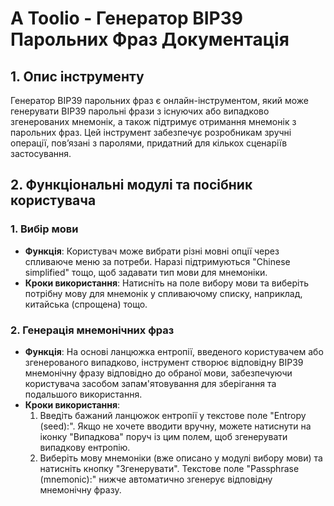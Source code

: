 # A Toolio - Генератор BIP39 Парольних Фраз Документація

## 1. Опис інструменту

Генератор BIP39 парольних фраз є онлайн-інструментом, який може генерувати BIP39 парольні фрази з існуючих або випадково згенерованих мнемонік, а також підтримує отримання мнемонік з парольних фраз. Цей інструмент забезпечує розробникам зручні операції, пов’язані з паролями, придатний для кількох сценаріїв застосування.

## 2. Функціональні модулі та посібник користувача

### 1. **Вибір мови**
   * **Функція**: Користувач може вибрати різні мовні опції через спливаюче меню за потреби. Наразі підтримуються "Chinese simplified" тощо, щоб задавати тип мови для мнемоніки.
   * **Кроки використання**: Натисніть на поле вибору мови та виберіть потрібну мову для мнемонік у спливаючому списку, наприклад, китайська (спрощена) тощо.

### 2. **Генерація мнемонічних фраз**
   * **Функція**: На основі ланцюжка ентропії, введеного користувачем або згенерованого випадково, інструмент створює відповідну BIP39 мнемонічну фразу відповідно до обраної мови, забезпечуючи користувача засобом запам'ятовування для зберігання та подальшого використання.
   * **Кроки використання**:
     1. Введіть бажаний ланцюжок ентропії у текстове поле "Entropy (seed):". Якщо не хочете вводити вручну, можете натиснути на іконку "Випадкова" поруч із цим полем, щоб згенерувати випадкову ентропію.
     2. Виберіть мову мнемоніки (вже описано у модулі вибору мови) та натисніть кнопку "Згенерувати". Текстове поле "Passphrase (mnemonic):" нижче автоматично згенерує відповідну мнемонічну фразу.